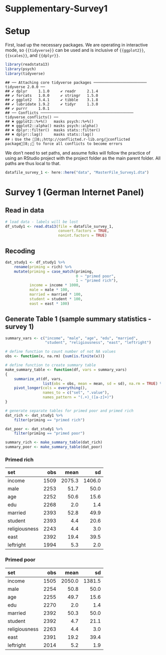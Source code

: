 Supplementary-Survey1
================

# Setup

First, load up the necessary packages. We are operating in interactive
mode, so `{{tidyverse}}` can be used and is inclusive of `{{ggplot2}}`,
`{{scales}}`, and `{{dplyr}}`.

``` r
library(readstata13)
library(psych)
library(tidyverse)
```

    ## ── Attaching core tidyverse packages ──────────────────────── tidyverse 2.0.0 ──
    ## ✔ dplyr     1.1.0     ✔ readr     2.1.4
    ## ✔ forcats   1.0.0     ✔ stringr   1.5.0
    ## ✔ ggplot2   3.4.1     ✔ tibble    3.1.8
    ## ✔ lubridate 1.9.2     ✔ tidyr     1.3.0
    ## ✔ purrr     1.0.1     
    ## ── Conflicts ────────────────────────────────────────── tidyverse_conflicts() ──
    ## ✖ ggplot2::%+%()   masks psych::%+%()
    ## ✖ ggplot2::alpha() masks psych::alpha()
    ## ✖ dplyr::filter()  masks stats::filter()
    ## ✖ dplyr::lag()     masks stats::lag()
    ## ℹ Use the ]8;;http://conflicted.r-lib.org/conflicted package]8;; to force all conflicts to become errors

We don’t need to set paths, and assume folks will follow the practice of
using an RStudio project with the project folder as the main parent
folder. All paths are thus local to that.

``` r
datafile_survey_1 <- here::here("data", "MasterFile_Survey1.dta")
```

# Survey 1 (German Internet Panel)

## Read in data

``` r
# load data - labels will be lost
df_study1 <- read.dta13(file = datafile_survey_1, 
                        convert.factors = TRUE, 
                        nonint.factors = TRUE)
```

## Recoding

``` r
dat_study1 <- df_study1 %>%
    rename(priming = rich) %>%
    mutate(priming = case_match(priming, 
                                0 ~ "primed poor", 
                                1 ~ "primed rich"), 
           income = income * 1000, 
           male = male * 100, 
           married = married * 100, 
           student = student * 100, 
           east = east * 100)
```

## Generate Table 1 (sample summary statistics - survey 1)

``` r
summary_vars <- c("income", "male", "age", "edu", "married", 
                  "student", "religiousness", "east", "leftright")

# define function to count number of not NA values
obs <- function(x, na.rm) {sum(is.finite(x))}

# define function to create summary table
make_summary_table <- function(df, vars = summary_vars)
{
    summarize_at(df, vars, 
                 list(obs = obs, mean = mean, sd = sd), na.rm = TRUE) %>%
    pivot_longer(cols = everything(), 
                 names_to = c("set", ".value"), 
                 names_pattern = "(.+)_([a-z]+)")
}

# generate separate tables for primed poor and primed rich
dat_rich <- dat_study1 %>%
    filter(priming == "primed rich")

dat_poor <- dat_study1 %>%
    filter(priming == "primed poor")

summary_rich <- make_summary_table(dat_rich)
summary_poor <- make_summary_table(dat_poor)
```

### Primed rich

| set           |  obs |   mean |     sd |
|:--------------|-----:|-------:|-------:|
| income        | 1509 | 2075.3 | 1406.0 |
| male          | 2253 |   51.7 |   50.0 |
| age           | 2252 |   50.6 |   15.6 |
| edu           | 2268 |    2.0 |    1.4 |
| married       | 2393 |   52.8 |   49.9 |
| student       | 2393 |    4.4 |   20.6 |
| religiousness | 2243 |    4.4 |    3.0 |
| east          | 2392 |   19.4 |   39.5 |
| leftright     | 1994 |    5.3 |    2.0 |

### Primed poor

| set           |  obs |   mean |     sd |
|:--------------|-----:|-------:|-------:|
| income        | 1505 | 2050.0 | 1381.5 |
| male          | 2254 |   50.8 |   50.0 |
| age           | 2255 |   49.7 |   15.6 |
| edu           | 2270 |    2.0 |    1.4 |
| married       | 2392 |   50.3 |   50.0 |
| student       | 2392 |    4.7 |   21.1 |
| religiousness | 2263 |    4.4 |    3.0 |
| east          | 2391 |   19.2 |   39.4 |
| leftright     | 2014 |    5.2 |    1.9 |
